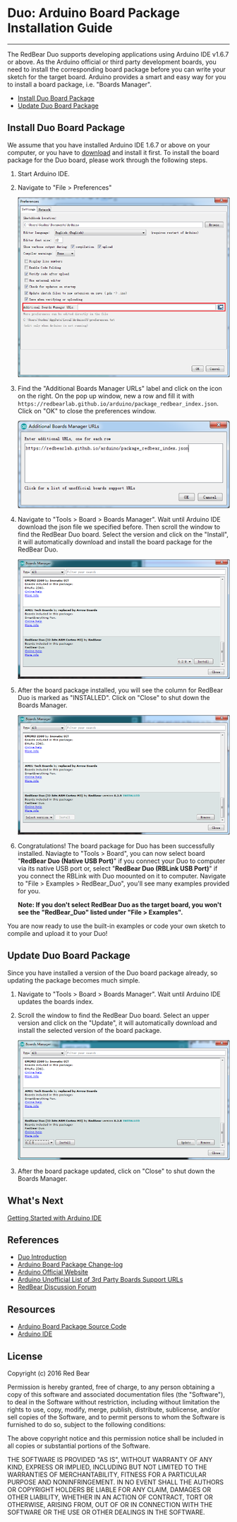 # Duo: Arduino Board Package Installation Guide
---

The RedBear Duo supports developing applications using Arduino IDE v1.6.7 or above. As the Arduino official or third party development boards, you need to install the corresponding board package before you can write your sketch for the target board. Arduino provides a smart and easy way for you to install a board package, i.e. "Boards Manager". 

* [Install Duo Board Package](#install-duo-board-package)
* [Update Duo Board Package](#update-duo-board-package)


## <span id="install-duo-board-package">Install Duo Board Package</span>

We assume that you have installed Arduino IDE 1.6.7 or above on your computer, or you have to [download](https://www.arduino.cc/en/Main/Software) and install it first. To install the board package for the Duo board, please work through the following steps.

1. Start Arduino IDE.

2. Navigate to "File > Preferences"

    ![image](images/Arduino_Preferences.png) 

3. Find the "Additional Boards Manager URLs" label and click on the icon on the right. On the pop up window, new a row and fill it with `https://redbearlab.github.io/arduino/package_redbear_index.json`. Click on "OK" to close the preferences window.

    ![image](images/Add_Board_URL.png) 

4. Navigate to "Tools > Board > Boards Manager". Wait until Arduino IDE download the json file we specified before. Then scroll the window to find the RedBear Duo board. Select the version and click on the "Install", it will automatically download and install the board package for the RedBear Duo.

    ![image](images/Boards_Manager.png) 

5. After the board package installed, you will see the column for RedBear Duo is marked as "INSTALLED". Click on "Close" to shut down the Boards Manager.

    ![image](images/Board_Installed.png) 

6. Congratulations! The board package for Duo has been successfully installed. Naviagte to "Tools > Board", you can now select board "**RedBear Duo (Native USB Port)**" if you connect your Duo to computer via its native USB port or, select "**RedBear Duo (RBLink USB Port)**" if you connect the RBLink with Duo moounted on it to computer. Navigate to "File > Examples > RedBear_Duo", you'll see many examples provided for you.

    **Note: If you don't select RedBear Duo as the target board, you won't see the "RedBear_Duo" listed under "File > Examples".**

You are now ready to use the built-in examples or code your own sketch to compile and upload it to your Duo!


## <span id="update-duo-board-package">Update Duo Board Package</span>

Since you have installed a version of the Duo board package already, so updating the package becomes much simple.

1. Navigate to "Tools > Board > Boards Manager". Wait until Arduino IDE updates the boards index. 

2. Scroll the window to find the RedBear Duo board. Select an upper version and click on the "Update", it will automatically download and install the  selected version of the board package.

    ![image](images/Boards_Manager_Update.png) 

3. After the board package updated, click on "Close" to shut down the Boards Manager.


## What's Next

[Getting Started with Arduino IDE](getting_started_with_arduino_ide.md)


## References

* [Duo Introduction](duo_introduction.md)
* [Arduino Board Package Change-log](arduino_board_package_changelog.md)
* [Arduino Official Website](http://www.arduino.cc/)
* [Arduino Unofficial List of 3rd Party Boards Support URLs](https://github.com/arduino/Arduino/wiki/Unofficial-list-of-3rd-party-boards-support-urls)
* [RedBear Discussion Forum](http://discuss.redbear.cc/)


## Resources

* [Arduino Board Package Source Code](https://github.com/redbear/STM32-Arduino/tree/master/arduino)
* [Arduino IDE](https://www.arduino.cc/en/Main/Software)


## License

Copyright (c) 2016 Red Bear

Permission is hereby granted, free of charge, to any person obtaining a copy of this software and associated documentation files (the "Software"), to deal in the Software without restriction, including without limitation the rights to use, copy, modify, merge, publish, distribute, sublicense, and/or sell copies of the Software, and to permit persons to whom the Software is furnished to do so, subject to the following conditions:

The above copyright notice and this permission notice shall be included in all copies or substantial portions of the Software.

THE SOFTWARE IS PROVIDED "AS IS", WITHOUT WARRANTY OF ANY KIND, EXPRESS OR IMPLIED, INCLUDING BUT NOT LIMITED TO THE WARRANTIES OF MERCHANTABILITY, FITNESS FOR A PARTICULAR PURPOSE AND NONINFRINGEMENT. IN NO EVENT SHALL THE AUTHORS OR COPYRIGHT HOLDERS BE LIABLE FOR ANY CLAIM, DAMAGES OR OTHER LIABILITY, WHETHER IN AN ACTION OF CONTRACT, TORT OR OTHERWISE, ARISING FROM, OUT OF OR IN CONNECTION WITH THE SOFTWARE OR THE USE OR OTHER DEALINGS IN THE SOFTWARE.